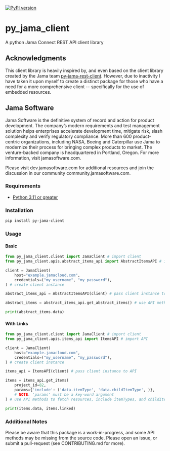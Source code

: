 [![PyPI version](https://badge.fury.io/py/py-jama-client.svg)](https://badge.fury.io/py/py-jama-client)
# py_jama_client

A python Jama Connect REST API client library

## Acknowledgments

This client library is heavily inspired by, and even based on the client library created by the Jama team [py-jama-rest-client](https://github.com/jamasoftware-ps/py-jama-rest-client). However, due to inactivity I have taken it upon myself to create a distinct package for those who have a need for a more comprehensive client -- specifically for the use of embedded resources.

## Jama Software

Jama Software is the definitive system of record and action for product development. The company’s modern requirements and test management solution helps enterprises accelerate development time, mitigate risk, slash complexity and verify regulatory compliance. More than 600 product-centric organizations, including NASA, Boeing and Caterpillar use Jama to modernize their process for bringing complex products to market. The venture-backed company is headquartered in Portland, Oregon. For more information, visit jamasoftware.com.

Please visit dev.jamasoftware.com for additional resources and join the discussion in our community community.jamasoftware.com.

### Requirements

* [Python 3.11 or greater](https://www.python.org/downloads/release/python-372/)

### Installation

```bash
pip install py-jama-client
```

### Usage

#### Basic

```python
from py_jama_client.client import JamaClient # import client
from py_jama_client.apis.abstract_items_api import AbstractItemsAPI # import API

client = JamaClient(
    host="example.jamacloud.com", 
    credentials=("my_username", "my_password"),
) # create client instance

abstract_items_api = AbstractItemsAPI(client) # pass client instance to API

abstract_items = abstract_items_api.get_abstract_items() # use API methods to fetch resources

print(abstract_items.data)
```

#### With Links

```python
from py_jama_client.client import JamaClient # import client
from py_jama_client.apis.items_api import ItemsAPI # import API

client = JamaClient(
    host="example.jamacloud.com", 
    credentials=("my_username", "my_password"),
) # create client instance

items_api = ItemsAPI(client) # pass client instance to API

items = items_api.get_items(
    project_id=82, 
    params={'include': ('data.itemType', 'data.childItemType', )}, 
    # NOTE: 'params' must be a key-word argument
) # use API methods to fetch resources, include itemTypes, and childItemTypes in response

print(items.data, items.linked)
```

### Additional Notes

Please be aware that this package is a work-in-progress, and some API methods may be missing from the source code. Please open an issue, or submit a pull-request (see CONTRIBUTING.md for more).
